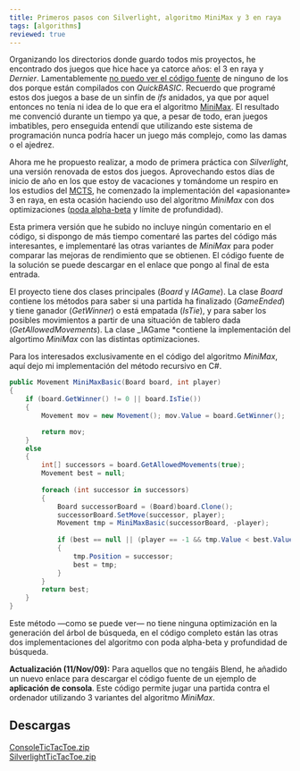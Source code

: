 ```yaml
---
title: Primeros pasos con Silverlight, algoritmo MiniMax y 3 en raya
tags: [algorithms]
reviewed: true
---
```

Organizando los directorios donde guardo todos mis proyectos, he encontrado dos juegos que hice hace ya catorce años: el 3 en raya y _Dernier_. Lamentablemente [no puedo ver el código fuente](http://support.microsoft.com/default.aspx/kb/58956/es) de ninguno de los dos porque están compilados con _QuickBASIC_. Recuerdo que programé estos dos juegos a base de un sinfín de _ifs_ anidados, ya que por aquel entonces no tenía ni idea de lo que era el algoritmo [MiniMax](http://es.wikipedia.org/wiki/Minimax). El resultado me convenció durante un tiempo ya que, a pesar de todo, eran juegos imbatibles, pero enseguida entendí que utilizando este sistema de programación nunca podría hacer un juego más complejo, como las damas o el ajedrez.

Ahora me he propuesto realizar, a modo de primera práctica con _Silverlight_, una versión renovada de estos dos juegos. Aprovechando estos días de inicio de año en los que estoy de vacaciones y tomándome un respiro en los estudios del [MCTS](/tag/mcts), he comenzado la implementación del «apasionante» 3 en raya, en esta ocasión haciendo uso del algoritmo _MiniMax_ con dos optimizaciones ([poda alpha-beta](http://en.wikipedia.org/wiki/Alpha-beta_pruning) y límite de profundidad).

Esta primera versión que he subido no incluye ningún comentario en el código, si dispongo de más tiempo comentaré las partes del código más interesantes, e implementaré las otras variantes de _MiniMax_ para poder comparar las mejoras de rendimiento que se obtienen. El código fuente de la solución se puede descargar en el enlace que pongo al final de esta entrada.

El proyecto tiene dos clases principales (_Board_ y _IAGame_). La clase _Board_ contiene los métodos para saber si una partida ha finalizado (_GameEnded_) y tiene ganador (_GetWinner_) o está empatada (_IsTie_), y para saber los posibles movimientos a partir de una situación de tablero dada (_GetAllowedMovements_). La clase _IAGame \*contiene la implementación del algortimo _MiniMax_ con las distintas optimizaciones.

Para los interesados exclusivamente en el código del algoritmo _MiniMax_, aquí dejo mi implementación del método recursivo en C#.

```csharp
public Movement MiniMaxBasic(Board board, int player) 
{ 
    if (board.GetWinner() != 0 || board.IsTie()) 
    { 
        Movement mov = new Movement(); mov.Value = board.GetWinner();

        return mov;
    }
    else
    {
        int[] successors = board.GetAllowedMovements(true);
        Movement best = null;
    
        foreach (int successor in successors)
        {
            Board successorBoard = (Board)board.Clone();
            successorBoard.SetMove(successor, player);
            Movement tmp = MiniMaxBasic(successorBoard, -player);
    
            if (best == null || (player == -1 && tmp.Value < best.Value) || (player == 1 && tmp.Value > best.Value))
            {
                tmp.Position = successor;
                best = tmp;
            }
        }
        return best;
    } 
}
```

Este método —como se puede ver— no tiene ninguna optimización en la generación del árbol de búsqueda, en el código completo están las otras dos implementaciones del algoritmo con poda alpha-beta y profundidad de búsqueda.

**Actualización (11/Nov/09):** Para aquellos que no tengáis Blend, he añadido un nuevo enlace para descargar el código fuente de un ejemplo de **aplicación de consola**. Este código permite jugar una partida contra el ordenador utilizando 3 variantes del algoritmo _MiniMax_.

Descargas
---
[ConsoleTicTacToe.zip](/files/ConsoleTicTacToe.zip)  
[SilverlightTicTacToe.zip](/files/SilverlightTicTacToe.zip)

